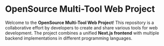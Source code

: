 # OpenSource Multi-Tool Web Project

Welcome to the **OpenSource Multi-Tool Web Project**! This repository is a collaborative effort by developers to create and share various tools for web development. The project combines a unified **Next.js frontend** with multiple backend implementations in different programming languages.
